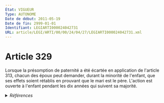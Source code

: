 ```yaml
---
État: VIGUEUR
Type: AUTONOME
Date de début: 2011-05-19
Date de fin: 2999-01-01
Identifiant: LEGIARTI000024042731
URL: article/LEGI/ARTI/00/00/24/04/27/LEGIARTI000024042731.xml
---
```


<h1>Article 329</h1>

Lorsque la présomption de paternité a été écartée en application de l'article
313, chacun des époux peut demander, durant la minorité de l'enfant, que ses
effets soient rétablis en prouvant que le mari est le père. L'action est ouverte
à l'enfant pendant les dix années qui suivent sa majorité.


<details>
  <summary><em>Références</em></summary>

  <h2>Articles faisant référence à l'article</h2>
  
  <ul>
    <li>
      <a href="https://legal.tricoteuses.fr//redirection/LEGIARTI000006425018?vers=git&vers=legifrance">Code civil - article 313 AUTONOME MODIFIE, en vigueur du 2006-07-01 au 2009-01-19</a> CITATION cible
    </li>
    <li>
      <a href="https://legal.tricoteuses.fr//redirection/LEGIARTI000038310862?vers=git&vers=legifrance">Code civil - article 313 AUTONOME VIGUEUR, en vigueur depuis le 2021-01-01</a> CITATION cible
    </li>
    <li>
      <a href="https://legal.tricoteuses.fr//redirection/LEGIARTI000006425017?vers=git&vers=legifrance">Code civil - article 313 AUTONOME MODIFIE, en vigueur du 1972-08-01 au 2006-07-01</a> CITATION cible
    </li>
    <li>
      <a href="https://legal.tricoteuses.fr//redirection/LEGIARTI000020123560?vers=git&vers=legifrance">Code civil - article 313 AUTONOME MODIFIE, en vigueur du 2009-01-19 au 2021-01-01</a> CITATION cible
    </li>
    <li>
      <a href="https://legal.tricoteuses.fr//redirection/LEGIARTI000024023466?vers=git&vers=legifrance">LOI n° 2011-525 du 17 mai 2011 de simplification et d'amélioration de la qualité du droit - article 195 ENTIEREMENT_MODIF</a> MODIFIE source
    </li>
  </ul>
  
  <h2>Références faites par l'article</h2>
  
  <ul>
    <li>
      2002-03-04 CITATION cible <a href="https://legal.tricoteuses.fr//redirection/LEGIARTI000006208791?vers=git&vers=legifrance">Loi n° 2002-304 du 4 mars 2002 relative au nom de famille - article 24 AUTONOME VIGUEUR, en vigueur depuis le 2005-01-01</a>
    </li>
    <li>
      2005-07-04 CITATION cible <a href="https://legal.tricoteuses.fr//redirection/LEGIARTI000006285071?vers=git&vers=legifrance">Ordonnance n° 2005-759 du 4 juillet 2005 portant réforme de la filiation. - article 20 AUTONOME MODIFIE, en vigueur du 2006-07-25 au 2009-01-19</a>
    </li>
    <li>
      2011-05-17 MODIFIE cible <a href="https://legal.tricoteuses.fr//redirection/LEGIARTI000024023466?vers=git&vers=legifrance">LOI n° 2011-525 du 17 mai 2011 de simplification et d'amélioration de la qualité du droit - article 195 ENTIEREMENT_MODIF</a>
    </li>
    <li>
      2999-01-01 CITATION source <a href="https://legal.tricoteuses.fr//redirection/LEGIARTI000006425017?vers=git&vers=legifrance">Code civil - article 313 AUTONOME MODIFIE, en vigueur du 1972-08-01 au 2006-07-01</a>
    </li>
    <li>
      2999-01-01 CITATION cible <a href="https://legal.tricoteuses.fr//redirection/LEGIARTI000020123551?vers=git&vers=legifrance">Code civil - article 315 AUTONOME VIGUEUR, en vigueur depuis le 2009-01-19</a>
    </li>
    <li>
      CODIFICATION source Loi 1803-03-14
    </li>
  </ul>
</details>
